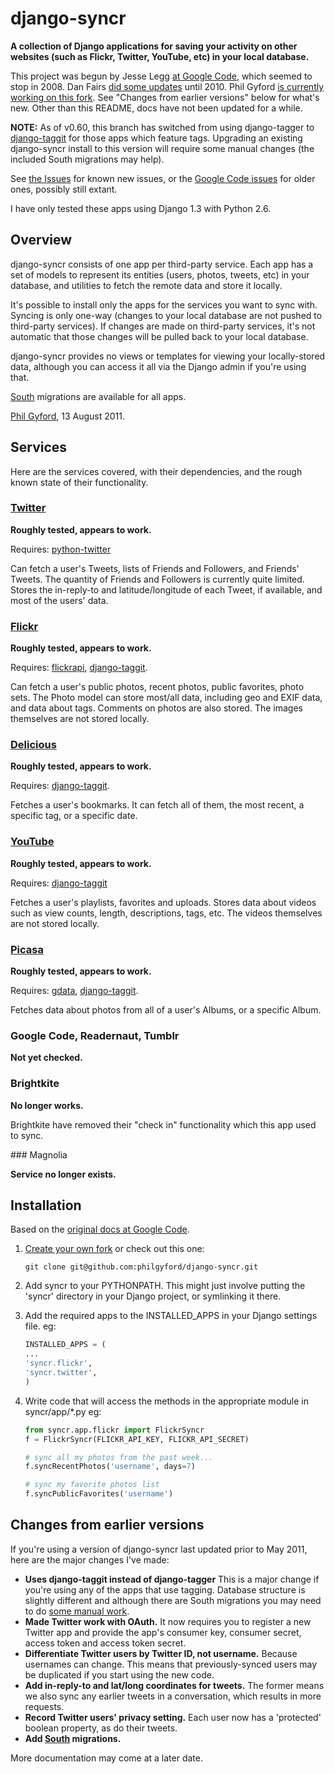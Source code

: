 # django-syncr

**A collection of Django applications for saving your activity on other websites (such as Flickr, Twitter, YouTube, etc) in your local database.** 

This project was begun by Jesse Legg [at Google Code](http://code.google.com/p/django-syncr/), which seemed to stop in 2008. Dan Fairs [did some updates](https://github.com/danfairs/django-syncr) until 2010. Phil Gyford [is currently working on this fork](https://github.com/philgyford/django-syncr). See "Changes from earlier versions" below for what's new. Other than this README, docs have not been updated for a while.

**NOTE:** As of v0.60, this branch has switched from using django-tagger to [django-taggit](https://github.com/alex/django-taggit/) for those apps which feature tags. Upgrading an existing django-syncr install to this version will require some manual changes (the included South migrations may help).

See [the Issues](https://github.com/philgyford/django-syncr/issues) for known new issues, or the [Google Code issues](http://code.google.com/p/django-syncr/issues/list) for older ones, possibly still extant.

I have only tested these apps using Django 1.3 with Python 2.6.


## Overview

django-syncr consists of one app per third-party service. Each app has a set of models to represent its entities (users, photos, tweets, etc) in your database, and utilities to fetch the remote data and store it locally.

It's possible to install only the apps for the services you want to sync with. Syncing is only one-way (changes to your local database are not pushed to third-party services). If changes are made on third-party services, it's not automatic that those changes will be pulled back to your local database. 

django-syncr provides no views or templates for viewing your locally-stored data, although you can access it all via the Django admin if you're using that.

[South](http://south.aeracode.org/) migrations are available for all apps.

[Phil Gyford](http://www.gyford.com/), 13 August 2011.


## Services

Here are the services covered, with their dependencies, and the rough known state of their functionality.


### [Twitter](http://www.twitter.com/)

**Roughly tested, appears to work.**

Requires: [python-twitter](http://code.google.com/p/python-twitter/)

Can fetch a user's Tweets, lists of Friends and Followers, and Friends' Tweets.  The quantity of Friends and Followers is currently quite limited. Stores the in-reply-to and latitude/longitude of each Tweet, if available, and most of the users' data.


### [Flickr](http://www.flickr.com/)

**Roughly tested, appears to work.**

Requires: [flickrapi](http://stuvel.eu/flickrapi), [django-taggit](https://github.com/alex/django-taggit/).

Can fetch a user's public photos, recent photos, public favorites, photo sets.  The Photo model can store most/all data, including geo and EXIF data, and data about tags. Comments on photos are also stored. The images themselves are not stored locally.


### [Delicious](http://www.delicious.com/)

**Roughly tested, appears to work.**

Requires: [django-taggit](https://github.com/alex/django-taggit/).

Fetches a user's bookmarks. It can fetch all of them, the most recent, a specific tag, or a specific date.


### [YouTube](http://www.youtube.com/)

**Roughly tested, appears to work.**

Requires: [django-taggit](https://github.com/alex/django-taggit/)

Fetches a user's playlists, favorites and uploads. Stores data about videos such as view counts, length, descriptions, tags, etc. The videos themselves are not stored locally.


### [Picasa](https://picasaweb.google.com/)

**Roughly tested, appears to work.**

Requires: [gdata](http://code.google.com/p/gdata-python-client/), [django-taggit](https://github.com/alex/django-taggit/).

Fetches data about photos from all of a user's Albums, or a specific Album.



### Google Code, Readernaut, Tumblr

**Not yet checked.**


### Brightkite

**No longer works.** 

Brightkite have removed their "check in" functionality which this app used to sync.


### Magnolia

**Service no longer exists.**



## Installation

Based on the [original docs at Google Code](http://code.google.com/p/django-syncr/).

1. [Create your own fork](http://help.github.com/fork-a-repo/) or check out
   this one:

	```git clone git@github.com:philgyford/django-syncr.git```

2. Add syncr to your PYTHONPATH. This might just involve putting the 'syncr'
   directory in your Django project, or symlinking it there.

3. Add the required apps to the INSTALLED_APPS in your Django settings file.
   eg:

	```python
	INSTALLED_APPS = (
	...
	'syncr.flickr',
	'syncr.twitter',
	)
	```

4. Write code that will access the methods in the appropriate module in
   syncr/app/\*.py eg:

	```python
	from syncr.app.flickr import FlickrSyncr
    f = FlickrSyncr(FLICKR_API_KEY, FLICKR_API_SECRET)
    
    # sync all my photos from the past week...
    f.syncRecentPhotos('username', days=7)
    
    # sync my favorite photos list
    f.syncPublicFavorites('username')
	```


## Changes from earlier versions

If you're using a version of django-syncr last updated prior to May 2011, here
are the major changes I've made:

* **Uses django-taggit instead of django-tagger** This is a major change if
  you're using any of the apps that use tagging. Database structure is slightly
  different and although there are South migrations you may need to do [some
  manual work](http://birdhouse.org/blog/2011/04/17/migrate-django-tagging-taggit/). 
* **Made Twitter work with OAuth.** It now requires you to register a new Twitter
  app and provide the app's consumer key, consumer secret, access token and
  access token secret.
* **Differentiate Twitter users by Twitter ID, not username.** Because
  usernames can change. This means that previously-synced users may be
  duplicated if you start using the new code.
* **Add in-reply-to and lat/long coordinates for tweets.** The former means we
  also sync any earlier tweets in a conversation, which results in more
  requests.
* **Record Twitter users' privacy setting.** Each user now has a 'protected'
  boolean property, as do their tweets.
* **Add [South](http://south.aeracode.org/) migrations.** 


More documentation may come at a later date.


